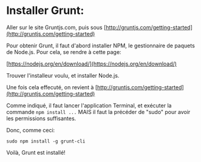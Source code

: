 # Installer Grunt:

Aller sur le site Gruntjs.com, puis sous [http://gruntjs.com/getting-started](http://gruntjs.com/getting-started)

Pour obtenir Grunt, il faut d'abord installer NPM, le gestionnaire de paquets de Node.js. Pour cela, se rendre à cette page:

[https://nodejs.org/en/download/](https://nodejs.org/en/download/)

Trouver l'installeur voulu, et installer Node.js.

Une fois cela effecuté, on revient à [http://gruntjs.com/getting-started](http://gruntjs.com/getting-started)

Comme indiqué, il faut lancer l'application Terminal, et exécuter la commande ```npm install ...``` MAIS il faut la précéder de "sudo" pour avoir les permissions suffisantes.

Donc, comme ceci: 

```sudo npm install -g grunt-cli```

Voilà, Grunt est installé!





